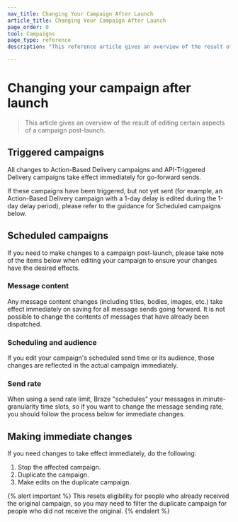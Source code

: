 ```yaml
---
nav_title: Changing Your Campaign After Launch
article_title: Changing Your Campaign After Launch
page_order: 0
tool: Campaigns
page_type: reference
description: "This reference article gives an overview of the result of editing certain aspects of a campaign post-launch."

---
```


# Changing your campaign after launch

> This article gives an overview of the result of editing certain aspects of a campaign post-launch.

## Triggered campaigns

All changes to Action-Based Delivery campaigns and API-Triggered Delivery campaigns take effect immediately for go-forward sends.

If these campaigns have been triggered, but not yet sent (for example, an Action-Based Delivery campaign with a 1-day delay is edited during the 1-day delay period), please refer to the guidance for Scheduled campaigns below.

## Scheduled campaigns

If you need to make changes to a campaign post-launch, please take note of the items below when editing your campaign to ensure your changes have the desired effects.

### Message content

Any message content changes (including titles, bodies, images, etc.) take effect immediately on saving for all message sends going forward. It is not possible to change the contents of messages that have already been dispatched.

### Scheduling and audience

If you edit your campaign's scheduled send time or its audience, those changes are reflected in the actual campaign immediately.

### Send rate

When using a send rate limit, Braze "schedules" your messages in minute-granularity time slots, so if you want to change the message sending rate, you should follow the process below for immediate changes.

## Making immediate changes

If you need changes to take effect immediately, do the following:

1. Stop the affected campaign.
2. Duplicate the campaign.
3. Make edits on the duplicate campaign.

{% alert important %}
This resets eligibility for people who already received the original campaign, so you may need to filter the duplicate campaign for people who did not receive the original.
{% endalert %}
